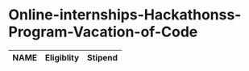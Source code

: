 # Online-internships-Hackathonss-Program-Vacation-of-Code
|NAME|Eligiblity|Stipend|
|----|----------|-------|
